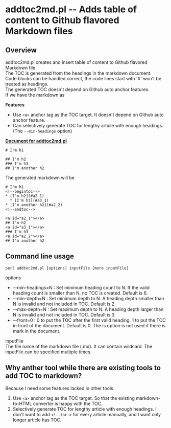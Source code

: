 # addtoc2md.pl -- Adds table of content to Github flavored Markdown files

## Overview

addtoc2md.pl creates and insert table of content to Github flavored Markdown file.  
The TOC is generated from the headings in the markdown document.  
Code blocks can be handled correct, the code lines start with '#' won't be treated as headings.  
The generated TOC doesn't depend on Github auto anchor features.  
If we have the markdown as

**Features**  

* Use `<a>` anchor tag as the TOC target. It doesn't depend on Github auto anchor feature.  
* Can selectively generate TOC for lengthy article with enough headings. (The `--min-headings` option)

**[Document for addtoc2md.pl](doc/addtoc2md.md)**

```
# I'm h1

## I'm h2
### I'm h3
## I'm another h2
```

The generated markdown will be

```
# I'm h1
<!--begintoc-->
* [I'm h2](#a2_1)
  * [I'm h3](#a3_1)
* [I'm another h2](#a2_2)
<!--endtoc-->

<a id="a2_1"></a>
## I'm h2
<a id="a3_1"></a>
### I'm h3
<a id="a2_2"></a>
## I'm another h2
```

## Command line usage
`perl addtoc2md.pl [options] inputFile [more inputFile]`

options

* --min-headings=N : Set minimum heading count to N. If the valid heading count is smaller than N, no TOC is created. Default is 6.
* --min-depth=N : Set minimum depth to N. A heading depth smaller than N is invalid and not included in TOC. Default is 2.
* --max-depth=N : Set maximum depth to N. A heading depth larger than N is invalid and not included in TOC. Default is 3.
* --front=0 : 0 to put the TOC after the first valid heading. 1 to put the TOC in front of the document. Default is 0. The is option is not used if there is <!--toc--> mark in the document.

inputFile  
The file name of the markdown file (.md). It can contain wildcard. The inputFile can be specified multiple times.

## Why anther tool while there are existing tools to add TOC to markdown?

Because I need some features lacked in other tools  

1. Use `<a>` anchor tag as the TOC target. So that the existing markdown-to-HTML converter is happy with the TOC.  
2. Selectively generate TOC for lengthy article with enough headings. I don't want to add `<!--toc->` for every article manually, and I want only longer article has TOC.
